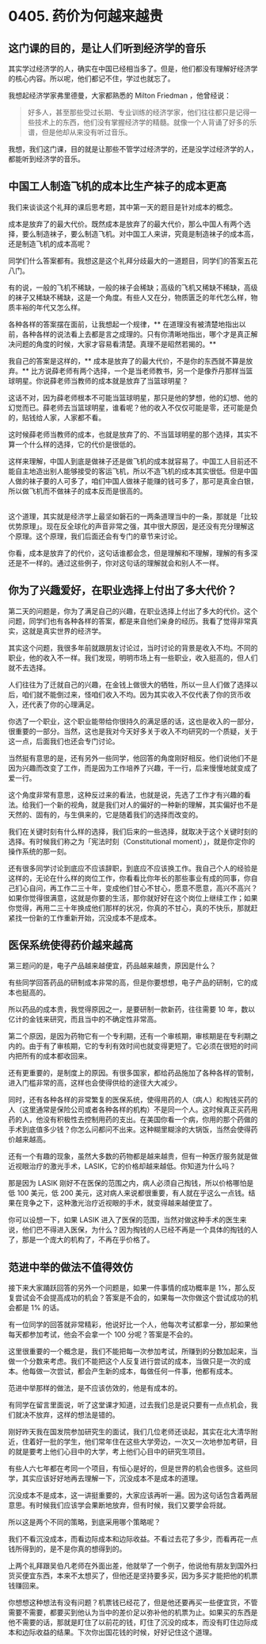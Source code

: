# 0405. 药价为何越来越贵

## 这门课的目的，是让人们听到经济学的音乐

其实学过经济学的人，确实在中国已经相当多了。但是，他们都没有理解好经济学的核心内容。所以呢，他们都记不住，学过也就忘了。

我想起经济学家弗里德曼，大家都熟悉的 Milton Friedman ，他曾经说：

> 好多人，甚至那些受过长期、专业训练的经济学家，他们往往都只是记得一些技术上的东西，他们没有掌握经济学的精髓。就像一个人背诵了好多的乐谱，但是他却从来没有听过音乐。

我想，我们这门课，目的就是让那些不管学过经济学的，还是没学过经济学的人，都能听到经济学的音乐。

## 中国工人制造飞机的成本比生产袜子的成本更高

我们来谈谈这个礼拜的课后思考题，其中第一天的题目是针对成本的概念。

成本是放弃了的最大代价。既然成本是放弃了的最大代价，那么中国人有两个选择，要么制造袜子，要么制造飞机。对中国工人来讲，究竟是制造袜子的成本高，还是制造飞机的成本高呢？

同学们什么答案都有。我想这是这个礼拜分歧最大的一道题目，同学们的答案五花八门。

有的说，一般的飞机不稀缺，一般的袜子会稀缺；高级的飞机又稀缺不稀缺，高级的袜子又稀缺不稀缺，这是一个角度。有些人又在分，物质匮乏的年代怎么样，物质丰裕的年代又怎么样。

各种各样的答案摆在面前，让我想起一个规律，** 在道理没有被清楚地指出以前，各种各样的说法看上去都是言之成理的。只有你清晰地指出，哪个才是真正解决问题的角度的时候，大家才容易看清楚。真理不是昭然若揭的。**

我自己的答案是这样的，** 成本是放弃了的最大代价，不是你的东西就不算是放弃。** 比方说薛老师有两个选择，一个是当老师教书，另一个是像乔丹那样当篮球明星。你说薛老师当教师的成本就是放弃了当篮球明星？

这话不对，因为薛老师根本不可能当篮球明星，那只是他的梦想，他的幻想、他的幻觉而已。薛老师去当篮球明星，谁看呢？他的收入不仅仅可能是零，还可能是负的，贴钱给人家，人家都不看。

这时候薛老师当教师的成本，也就是放弃了的、不当篮球明星的那个选择，其实不算一个什么样的选择，它的代价是很低的。

这样来理解，中国人到底是做袜子还是做飞机的成本就容易了。中国工人目前还不能自主地造出别人能够接受的客运飞机，所以不造飞机的成本其实很低。但是中国人做的袜子要的人可多了，咱们中国人做袜子能赚的钱可多了，那可是真金白银，所以做飞机而不做袜子的成本反而是很高的。

<br> 这个道理，其实就是经济学上最坚如磐石的一两条道理当中的一条，那就是「比较优势原理」。现在反全球化的声音非常之强，其中很大原因，是还没有充分理解这个原理。这个原理，我们后面还会有专门的章节来讨论。

你看，成本是放弃了的代价，这句话谁都会念，但是理解和不理解，理解的有多深还是不一样的。通过这些例子，你对这句话的理解就会和别人不一样。

## 你为了兴趣爱好，在职业选择上付出了多大代价？

第二天的问题是，你为了满足自己的兴趣，在职业选择上付出了多大的代价。这个问题，同学们也有各种各样的答案，都是来自他们亲身的经历。我看了觉得非常真实，这就是真实世界的经济学。

其实这个问题，我很多年前就跟朋友讨论过，当时讨论的背景是收入不均。不同的职业，他的收入不一样。我们发现，明明市场上有一些职业，收入挺高的，但人们就不去选择。

人们往往为了迁就自己的兴趣，在金钱上做很大的牺牲，所以一旦人们做了选择以后，咱们就不能倒过来，怪咱们收入不均。因为其实收入不仅代表了你的货币收入，还代表了你的心理满足。

你选了一个职业，这个职业能带给你很持久的满足感的话，这也是收入的一部分，很重要的一部分。当然，这也是我对今天好多关于收入不均研究的一个质疑，关于这一点，后面我们也还会专门讨论。

当然挺有意思的是，还有另外一些同学，他回答的角度刚好相反。他们说他们不是因为兴趣而改变了工作，而是因为工作培养了兴趣，干一行，后来慢慢地就变成了爱一行。

这个角度非常有意思，这种反过来的看法，也就是说，先选了工作才有兴趣的看法。给我们一个新的视角，就是我们对人的偏好的一种新的理解，其实偏好也不是天然的、固有的，与生俱来的，它是随着我们的选择而改变的。

我们在关键时刻有什么样的选择，我们后来的一些选择，就取决于这个关键时刻的选择。有时候我们称之为「宪法时刻（Constitutional moment）」，就是你定你的操作系统的那一刻。

还有很多同学讨论到底应不应该辞职，到底应不应该换工作。我自己个人的经验是这样的，无论在什么样的岗位工作，你看看比你年长的那些事业有成的同事，你自己扪心自问，再工作二三十年，变成他们甘心不甘心，愿意不愿意，高兴不高兴？<br> 如果你觉得很满意，这就是你要的生活，那你就好好在这个岗位上继续工作；如果你觉得，再用二三十年换成他们那样的状况，你真的不甘心，真的不快乐，那就赶紧找一份新的工作重新开始，沉没成本不是成本。

## 医保系统使得药价越来越高

第三题问的是，电子产品越来越便宜，药品越来越贵，原因是什么？

有些同学回答药品的研制成本非常的高，但是你要想想，电子产品的研制，它的成本也挺高的。

所以药品的成本贵，我觉得原因之一，是要研制一款新药，往往需要 10 年，数以亿计的金钱来研究，而且当中的不确定性非常高。

第二个原因，是因为药物它有一个专利期，还有一个审核期，审核期是在专利期之内的。由于有了审核期，它的专利有效时间也就变得更短了。它必须在很短的时间内把所有的成本都收回来。

还有更重要的，是制度上的原因。有很多国家，都给药品施加了各种各样的管制，进入门槛非常的高，这样也会使得供给的途径大大减少。

同时，还有各种各样的非常繁复的医保系统，使得用药的人（病人）和掏钱买药的人（这里通常是保险公司或者各种各样的机构）不是同一个人。这时候真正买药用药的人，他没有积极性去控制用药的支出。在美国你看一个病，你用的那个药做的手术到底值多少钱？你怎么问都问不出来。这种糊里糊涂的大锅饭，当然会使得药价越来越高。

还有一个有趣的现象，虽然大多数的药物都是越来越贵，但有一种医疗服务就是做近视眼治疗的激光手术，LASIK，它的价格却越来越低。你知道为什么吗？

那是因为 LASIK 刚好不在医保的范围之内，病人必须自己掏钱，所以价格哪怕是低 100 美元，低 200 美元，这对病人来说都很重要，有人就在乎这么一点钱。结果在竞争之下，这种激光治疗近视眼的手术，就变得越来越便宜了。

你可以设想一下，如果 LASIK 进入了医保的范围，当然对做这种手术的医生来说，他们巴不得进入医保，为什么？因为掏钱的人已经不再是一个具体的掏钱的人了，那是一个庞大的机构了，不再在乎价格了。

## 范进中举的做法不值得效仿

接下来大家踊跃回答的另外一个问题是，如果一件事情的成功概率是 1%，那么反复尝试会不会提高成功的机会？答案是不会的，如果每一次你做这个尝试成功的机会都是 1% 的话。

有一位同学的回答就非常精彩，他说好比一个人，他每次考试都拿一分，那如果他每天都参加考试，他会不会拿一个 100 分呢？答案是不会的。

这里很重要的一个概念是，我们不能把每一次参加考试，所赚到的分数加起来，当做一个分数来考虑。我们不能把这个人反复进行尝试的成本，当做只是一次的成本。他每做一次尝试，都会产生新的成本，每做任何一件事，他都有成本。

范进中举那样的做法，是不应该仿效的，他是有成本的。

有同学在留言里面说，听了这堂课才知道，过去我们总是说只要有一点点机会，我们就决不放弃，这样的想法是错的。

刚好昨天我在国发院参加研究生的面试，我们几位老师还谈起，其实在北大清华附近，住着好一批的学生，他们常年住在这些大学旁边，一次又一次地参加考研，目的就是要考上他们心目中的大学，考上他们心目中的研究生项目。

有些人六七年都在考同一个项目，有恒心是好的，但是世界的机会也很多。这些同学，其实应该好好地再去理解一下，沉没成本不是成本的道理。

沉没成本不是成本，这一讲挺重要的，大家应该再听一遍。因为这句话包含着两层意思。有时候我们应该学会果断地放弃，但有时候，我们又要学会将就。

所以这是两个不同的策略，到底采用哪个策略呢？

我们不看沉没成本，而看边际成本和边际收益。不看过去花了多少，而看再花一点钱所得到的，是不是你真的想得到的。

上两个礼拜跟吴伯凡老师在外面出差，他就举了一个例子，他说他有朋友到国外扫货买便宜东西，本来不太想买了，但他还是坚持要多买，因为多买才能把他的机票钱赚回来。

你想想这种想法有没有问题？机票钱已经花了，但是他还要再买一些便宜货，不管需要不需要，都要买到他认为当中的差价足以弥补他的机票为止。如果买的东西是他不需要的话，那就是盯住了以前花的钱，盯住了沉没的成本，而没有盯住边际成本和边际收益的结果。下次你出国花钱的时候，好好记住这个道理。

